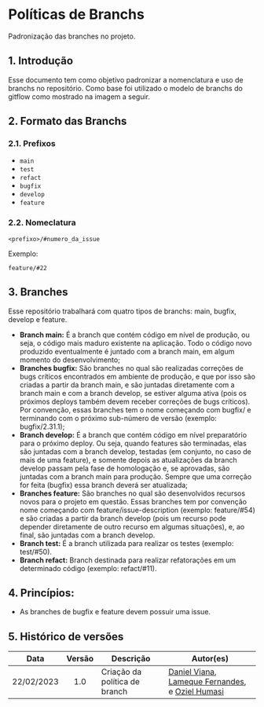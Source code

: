 # Políticas de Branchs

Padronização das branches no projeto. 

## 1. Introdução

Esse documento tem como objetivo padronizar a nomenclatura e uso de branchs no repositório. Como base foi utilizado o modelo de branchs do gitflow como mostrado na imagem a seguir.


## 2. Formato das Branchs

### 2.1. Prefixos

- ```main```
- ```test```
- ```refact```
- ```bugfix```
- ```develop```
- ```feature```

### 2.2. Nomeclatura

```
<prefixo>/#numero_da_issue
```

Exemplo: 
```
feature/#22
```

## 3. Branches

Esse repositório trabalhará com quatro tipos de branchs: main, bugfix, develop e feature.

- **Branch main:** É a branch que contém código em nível de produção, ou seja, o código mais maduro existente na aplicação. Todo o código novo produzido eventualmente é juntado com a branch main, em algum momento do desenvolvimento;
- **Branches bugfix:** São branches no qual são realizadas correções de bugs críticos encontrados em ambiente de produção, e que por isso são criadas a partir da branch main, e são juntadas diretamente com a branch main e com a branch develop, se estiver alguma ativa (pois os próximos deploys também devem receber correções de bugs críticos). Por convenção, essas branches tem o nome começando com bugfix/ e terminando com o próximo sub-número de versão (exemplo: bugfix/2.31.1);
- **Branch develop:** É a branch que contém código em nível preparatório para o próximo deploy. Ou seja, quando features são terminadas, elas são juntadas com a branch develop, testadas (em conjunto, no caso de mais de uma feature), e somente depois as atualizações da branch develop passam pela fase de homologação e, se aprovadas, são juntadas com a branch main para produção. Sempre que uma correção for feita (bugfix) essa branch deverá ser atualizada;
- **Branches feature:** São branches no qual são desenvolvidos recursos novos para o projeto em questão. Essas branches tem por convenção nome começando com feature/issue-description (exemplo: feature/#54) e são criadas a partir da branch develop (pois um recurso pode depender diretamente de outro recurso em algumas situações), e, ao final, são juntadas com a branch develop.
- **Branch test:** É a branch utilizada para realizar os testes (exemplo: test/#50).
- **Branch refact:** Branch destinada para realizar refatorações em um determinado código (exemplo: refact/#11).


## 4. Princípios:

- As branches de bugfix e feature devem possuir uma issue.


## 5. Histórico de versões

| Data       | Versão | Descrição                      | Autor(es)                                                                                                                                                  |
| :--------: | :----: | ------------------------------ | ---------------------------------------------------------------------------------------------------------------------------------------------------------- |
| 22/02/2023 |  1.0   | Criação da política de branch  | [Daniel Viana](https://github.com/danielvimot), [Lameque Fernandes](https://github.com/lamequefernandes), e [Oziel Humasi](https://github.com/ozielhumasi) |
